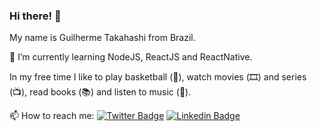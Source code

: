 ### Hi there! 🍙

My name is Guilherme Takahashi from Brazil.

📖 I’m currently learning NodeJS, ReactJS and ReactNative.

In my free time I like to play basketball (🏀), watch movies (🎞️) and series (📺), read books (📚) and listen to music (🎵).

📫 How to reach me:
[![Twitter Badge](https://img.shields.io/badge/-Twitter-1ca0f1?style=flat-square&labelColor=1ca0f1&logo=twitter&logoColor=white&link=https://twitter.com/guii_yukio)](https://twitter.com/guii_yukio)
[![Linkedin Badge](https://img.shields.io/badge/-LinkedIn-blue?style=flat-square&logo=Linkedin&logoColor=white&link=https://www.linkedin.com/in/guilherme-takahashi/)](https://www.linkedin.com/in/guilherme-takahashi/)
